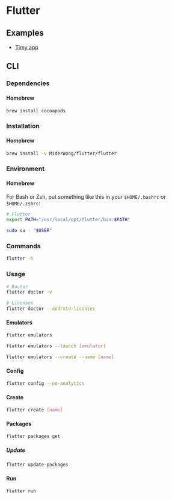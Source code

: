 # Flutter

<!--
https://app.pluralsight.com/library/courses/flutter-getting-started/table-of-contents
https://app.pluralsight.com/library/courses/flutter-big-picture/table-of-contents
https://app.pluralsight.com/library/courses/creating-layouts-flutter/table-of-contents
https://app.pluralsight.com/library/courses/creating-connected-app-flutter/table-of-contents
https://app.pluralsight.com/library/courses/flutter-creating-localized-apps/table-of-contents
https://app.pluralsight.com/library/courses/codemash-session-74/table-of-contents
https://app.pluralsight.com/library/courses/droidcon-nyc-session-46/table-of-contents
https://app.pluralsight.com/library/courses/managing-state-flutter/table-of-contents
https://app.pluralsight.com/library/courses/droidcon-sf-session-77/table-of-contents
https://app.pluralsight.com/library/courses/persisting-data-locally-flutter/table-of-contents
https://app.pluralsight.com/library/courses/droidcon-sf-session-66/table-of-contents
https://app.pluralsight.com/library/courses/droidcon-sf-session-28/table-of-contents

https://linkedin.com/learning/flutter-part-01-introduction/what-is-flutter
-->

## Examples

- [Timy app](https://github.com/janoodleFTW/timy-messenger)

## CLI

### Dependencies

#### Homebrew

```sh
brew install cocoapods
```

### Installation

#### Homebrew

```sh
brew install -v MiderWong/flutter/flutter
```

### Environment

#### Homebrew

For Bash or Zsh, put something like this in your `$HOME/.bashrc` or `$HOME/.zshrc`:

```sh
# Flutter
export PATH="/usr/local/opt/flutter/bin:$PATH"
```

```sh
sudo su - "$USER"
```

### Commands

```sh
flutter -h
```

### Usage

```sh
# Doctor
flutter doctor -v

# Licenses
flutter doctor --android-licenses
```

#### Emulators

```sh
flutter emulators
```

```sh
flutter emulators --launch [emulator]
```

```sh
flutter emulators --create --name [name]
```

#### Config

```sh
flutter config --no-analytics
```

#### Create

```sh
flutter create [name]
```

#### Packages

```sh
flutter packages get
```

##### Update

```sh
flutter update-packages
```

#### Run

```sh
flutter run
```
